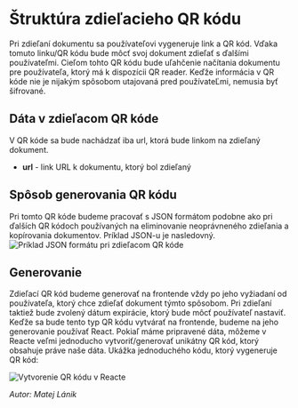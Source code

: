 # Štruktúra zdieľacieho QR kódu
Pri zdieľaní dokumentu sa používateľovi vygeneruje link a QR kód. Vďaka tomuto linku/QR kódu bude môcť svoj dokument zdieľať s ďalšími používateľmi. Cieľom tohto QR kódu bude uľahčenie načítania dokumentu pre používateľa, ktorý má k dispozícii QR reader. Keďže informácia v QR kóde nie je nijakým spôsobom utajovaná pred používateĽmi, nemusia byť šifrované.

## Dáta v zdieľacom QR kóde
V QR kóde sa bude nachádzať iba url, ktorá bude linkom na zdieľaný dokument.

- **url** - link URL k dokumentu, ktorý bol zdieľaný

## Spôsob generovania QR kódu
Pri tomto QR kóde budeme pracovať s JSON formátom podobne ako pri ďalších QR kódoch používaných na eliminovanie neoprávneného zdieľania a kopírovania dokumentov. Príklad JSON-u je nasledovný.
![Príklad JSON formátu pri zdieľacom QR kóde](@site/static/img/sharing_QR_json.png)


## Generovanie
Zdieľací QR kód budeme generovať na frontende vždy po jeho vyžiadaní od používateľa, ktorý chce zdieľať dokument týmto spôsobom. Pri zdieľaní taktiež bude zvolený dátum expirácie, ktorý bude môcť používateľ nastaviť. Keďže sa bude tento typ QR kódu vytvárať na frontende, budeme na jeho generovanie používať React. Pokiaľ máme pripravené dáta, môžeme v Reacte veľmi jednoducho vytvoriť/generovať unikátny QR kód, ktorý obsahuje práve naše dáta. Ukážka jednoduchého kódu, ktorý vygeneruje QR kód:

![Vytvorenie QR kódu v Reacte](@site/static/img/QR_react_example.png)

*Autor: Matej Lánik*